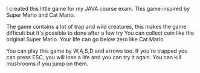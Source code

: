 I created this little game for my JAVA course exam. 
This game inspired by Super Mario and Cat Mario.

The game contains a lot of trap and wild creatures, this makes the game difficult but It's possible to done after a few try
You can collect coin like the original Super Mario.
Your life can go below zero like Cat Mario.

You can play this game by W,A,S,D and arrows too.
If you're trapped you can press ESC, you will lose a life and you can try it again.
You can kill mushrooms if you jump on them.
